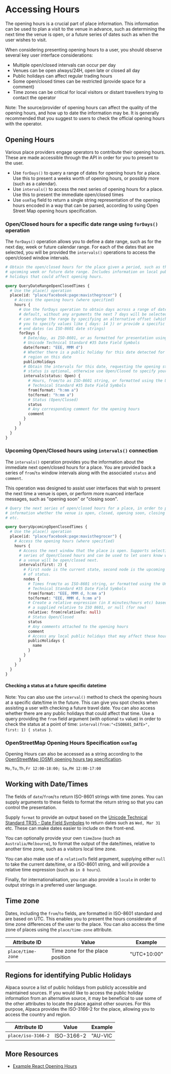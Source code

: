 # Accessing Hours

The opening hours is a crucial part of place information. This information can
be used to plan a visit to the venue in advance, such as determining the next
time the venue is open, or a future series of dates such as when the user wishes
to visit.

When considering presenting opening hours to a user, you should observe several
key user interface considerations:

- Multiple open/closed intervals can occur per day
- Venues can be open always/24H, open late or closed all day
- Public holidays can affect regular trading hours
- Some open/closed times can be restricted (provide space for a comment)
- Time zones can be critical for local visitors or distant travellers trying
  to contact the operator

Note: The source/provider of opening hours can affect the quality of the opening
hours, and how up to date the information may be. It is generally recommended
that you suggest to users to check the official opening hours with the operator.

## Opening Hours

Various place providers engage operators to contribute their opening hours.
These are made accessible through the API in order for you to present to the
user.

- Use `forDays()` to query a range of dates for opening hours for a place. Use
  this to present a weeks worth of opening hours, or possibly more (such as
  a calendar).
- Use `intervals()` to access the next series of opening hours for a place. Use
  this to present the immediate open/closed times
- Use `osmTag` field to return a single string representation of the opening
  hours encoded in a way that can be parsed, according to using Open Street Map
  opening hours specification.

### Open/Closed hours for a specific date range using `forDays()` operation

The `forDays()` operation allows you to define a date range, such as for the
next day, week or future calendar range. For each of the dates that are
selected, you will be provided the `intervals()` operations to access the
open/closed window intervals.

```graphql
# Obtain the open/closed hours for the place given a period, such as the
# upcoming week or future date range. Includes information on local public
# holidays that could affect opening hours.

query QueryDateRangeOpenClosedTimes {
  # Use the place() operation
  place(id: "place/facebook:page:mavisthegrocer") {
    # Access the opening hours (where specified)
    hours {
      # Use the forDays operation to obtain days across a range of dates. By
      # default, without any arguments the next 7 days will be selected. You
      # can change the range by specifying an alternative offset (which allows
      # you to specify values like { days: 14 }) or provide a specific start and
      # end dates (as ISO-8601 date strings)
      forDays {
        # Date/day, as ISO-8601, or as formatted for presentation using the
        # Unicode Technical Standard #35 Date Field Symbols
        date(format: "EEE, MMM d")
        # Whether there is a public holiday for this date detected for this
        # region on this date
        publicHolidays
        # Obtain the intervals for this date, requesting the opening status
        # status is optional, otherwise use Open/Closed to specify your pref
        intervals(status: Open) {
          # Hours, from/to as ISO-8601 string, or formatted using the Unicode
          # Technical Standard #35 Date Field Symbols
          from(format: "h:mm a")
          to(format: "h:mm a")
          # Status (Open/Closed)
          status
          # Any corresponding comment for the opening hours
          comment
        }
      }
    }
  }
}
```

### Upcoming Open/Closed hours using `intervals()` connection

The `intervals()` operation provides you the information about the immediate
next open/closed hours for a place. You are provided back a series of
`from`/`to` window intervals along with the associated `status` and `comment`.

This operation was designed to assist user interfaces that wish to present the
next time a venue is open, or perform more nuanced interface messages, such as
"opening soon" or "closing soon".

```graphql
# Query the next series of open/closed hours for a place, in order to present
# information whether the venue is open, closed, opening soon, closing soon,
# etc.

query QueryUpcomingOpenClosedTimes {
  # Use the place() operation
  place(id: "place/facebook:page:mavisthegrocer") {
    # Access the opening hours (where specified)
    hours {
      # Access the next window that the place is open. Supports selecting a
      # series of Open/Closed hours and can be used to let users know when
      # a venue will be open/closed next.
      intervals(first: 2) {
        # First node is the current state, second node is the upcoming change
        # of status.
        nodes {
          # Times from/to as ISO-8601 string, or formatted using the Unicode
          # Technical Standard #35 Date Field Symbols
          from(format: "EEE, MMM d, h:mm a")
          to(format: "EEE, MMM d, h:mm a")
          # Create a relative expression (in X minutes/hours etc) based on a
          # a supplied relative to ISO 8601, or null (for now)
          relative: from(relativeTo: null)
          # Status Open/Closed
          status
          # Any comments attached to the opening hours
          comment
          # Access any local public holidays that may affect these hours
          publicHolidays {
            name
          }
        }
      }
    }
  }
}
```

#### Checking a status at a future specific datetime

Note: You can also use the `interval()` method to check the opening hours at a
specific date/time in the future. This can give you spot checks when assisting
a user with checking a future travel date. You can also access whether there
are any public holidays that could affect that time. Use a query providing the
`from` field argument (with optional `to` value) in order to check the status
at a point of time: `interval(from:"<ISO8601_DATE>", first: 1) { status }`.

### OpenStreetMap Opening Hours Specification `osmTag`

Opening Hours can also be accessed as a string according to the [OpenStreetMap
(OSM) opening hours tag specification](https://wiki.openstreetmap.org/wiki/Key:opening_hours/specification).

```
Mo,Tu,Th,Fr 12:00-18:00; Sa,PH 12:00-17:00
```

## Working with Date/Times

The fields of `date`/`from`/`to` return ISO-8601 strings with time zones. You
can supply arguments to these fields to format the return string so that you can
control the presentation.

Supply `format` to provide an output based on the [Unicode Technical Standard
TR35 - Date Field Symboles](https://www.unicode.org/reports/tr35/tr35-dates.html#Date_Field_Symbol_Table)
to return dates such as `Wed, Mar 31` etc. These can make dates easier to
include on the front-end.

You can optionally provide your own `timeZone` (such as `Australia/Melbourne`),
to format the output of the date/times, relative to another time zone, such as a
visitors local time zone.

You can also make use of a `relativeTo` field argument, supplying either `null`
to take the current date/time, or a ISO-8601 string, and will provide a relative
time expression (such as `in 8 hours`).

Finally, for internationalisation, you can also provide a `locale` in order to
output strings in a preferred user language.

## Time zone

Dates, including the `from`/`to` fields, are formatted in ISO-8601 standard and
are based on UTC. This enables you to present the hours considerate of time zone
differences of the user to the place. You can also access the time zone of
places using the `place/time-zone` attribute.

| Attribute ID      | Value                            | Example     |
| ----------------- | -------------------------------- | ----------- |
| `place/time-zone` | Time zone for the place position | "UTC+10:00" |

## Regions for identifying Public Holidays

Alpaca source a list of public holidays from publicly accessible and maintained
sources. If you would like to access the public holiday information from an
alternative source, it may be beneficial to use some of the other attributes
to locate the place against other sources. For this purpose, Alpaca provides
the ISO-3166-2 for the place, allowing you to access the country and region.

| Attribute ID       | Value      | Example |
| ------------------ | ---------- | ------- |
| `place/iso-3166-2` | ISO-3166-2 | "AU-VIC |

## More Resources

- [Example React Opening Hours](https://github.com/AlpacaTravel/react-graphql-acessing-place-hours-example)
